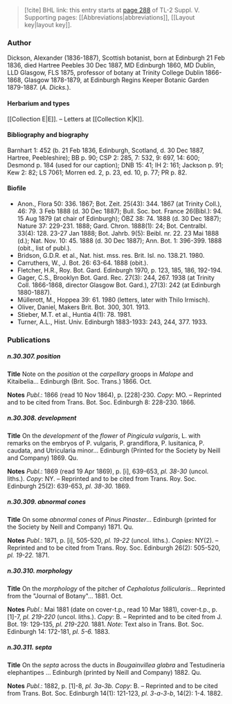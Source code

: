 > [!cite] BHL link: this entry starts at [page 288](https://www.biodiversitylibrary.org/item/103833#page/300/mode/1up) of TL-2 Suppl. V.
> Supporting pages: [[Abbreviations|abbreviations]], [[Layout key|layout key]].

### Author

Dickson, Alexander (1836-1887), Scottish botanist, born at Edinburgh 21 Feb 1836, died Hartree Peebles 30 Dec 1887, MD Edinburgh 1860, MD Dublin, LLD Glasgow, FLS 1875, professor of botany at Trinity College Dublin 1866-1868, Glasgow 1878-1879, at Edinburgh Regins Keeper Botanic Garden 1879-1887. (*A. Dicks.*).

#### Herbarium and types

[[Collection E|E]]. – Letters at [[Collection K|K]].

#### Bibliography and biography

Barnhart 1: 452 (b. 21 Feb 1836, Edinburgh, Scotland, d. 30 Dec 1887, Hartree, Peebleshire); BB p. 90; CSP 2: 285, 7: 532, 9: 697, 14: 600; Desmond p. 184 (used for our caption); DNB 15: 41; IH 2: 161; Jackson p. 91; Kew 2: 82; LS 7061; Morren ed. 2, p. 23, ed. 10, p. 77; PR p. 82.

#### Biofile

- Anon., Flora 50: 336. 1867; Bot. Zeit. 25(43): 344. 1867 (at Trinity Coll.), 46: 79. 3 Feb 1888 (d. 30 Dec 1887); Bull. Soc. bot. France 26(Bibl.): 94. 15 Aug 1879 (at chair of Edinburgh); ÖBZ 38: 74. 1888 (d. 30 Dec 1887); Nature 37: 229-231. 1888; Gard. Chron. 1888(1): 24; Bot. Centralbl. 33(4): 128. 23-27 Jan 1888; Bot. Jahrb. 9(5): Beibl. nr. 22. 23 Mai 1888 (d.); Nat. Nov. 10: 45. 1888 (d. 30 Dec 1887); Ann. Bot. 1: 396-399. 1888 (obit., list of publ.).
- Bridson, G.D.R. et al., Nat. hist. mss. res. Brit. Isl. no. 138.21. 1980.
- Carruthers, W., J. Bot. 26: 63-64. 1888 (obit.).
- Fletcher, H.R., Roy. Bot. Gard. Edinburgh 1970, p. 123, 185, 186, 192-194.
- Gager, C.S., Brooklyn Bot. Gard. Rec. 27(3): 244, 267. 1938 (at Trinity Coll. 1866-1868, director Glasgow Bot. Gard.), 27(3): 242 (at Edinburgh 1880-1887).
- Müllerott, M., Hoppea 39: 61. 1980 (letters, later with Thilo Irmisch).
- Oliver, Daniel, Makers Brit. Bot. 300, 301. 1913.
- Stieber, M.T. et al., Huntia 4(1): 78. 1981.
- Turner, A.L., Hist. Univ. Edinburgh 1883-1933: 243, 244, 377. 1933.

### Publications

##### n.30.307. position

**Title**
Note on the *position* ot the *carpellary* groops in *Malope* and Kitaibelia... Edinburgh (Brit. Soc. Trans.) 1866. Oct.

**Notes**
*Publ*.: 1866 (read 10 Nov 1864), p. \[228\]-230. *Copy*: MO. – Reprinted and to be cited from Trans. Bot. Soc. Edinburgh 8: 228-230. 1866.

##### n.30.308. development

**Title**
On the *development* of the *flower* of *Pingicula vulgaris*, L. with remarks on the embryos of P. vulgaris, P. grandiflora, P. lusitanica, P. caudata, and Utricularia minor... Edinburgh (Printed for the Society by Neill and Company) 1869. Qu.

**Notes**
*Publ*.: 1869 (read 19 Apr 1869), p. \[i\], 639-653, *pl. 38-30* (uncol. liths.). *Copy*: NY. – Reprinted and to be cited from Trans. Roy. Soc. Edinburgh 25(2): 639-653, *pl. 38-30.* 1869.

##### n.30.309. abnormal cones

**Title**
On some *abnormal cones* of *Pinus Pinaster*... Edinburgh (printed for the Society by Neill and Company) 1871. Qu.

**Notes**
*Publ*.: 1871, p. \[i\], 505-520, *pl. 19-22* (uncol. liths.). *Copies*: NY(2). – Reprinted and to be cited from Trans. Roy. Soc. Edinburgh 26(2): 505-520, *pl. 19-22.* 1871.

##### n.30.310. morphology

**Title**
On the *morphology* of the pitcher of *Cephalotus follicularis*... Reprinted from the "Journal of Botany"... 1881. Oct.

**Notes**
*Publ*.: Mai 1881 (date on cover-t.p., read 10 Mar 1881), cover-t.p., p. \[1\]-7, *pl. 219-220* (uncol. liths.). *Copy*: B. – Reprinted and to be cited from J. Bot. 19: 129-135, *pl. 219-220.* 1881.
*Note*: Text also in Trans. Bot. Soc. Edinburgh 14: 172-181, *pl. 5-6.* 1883.

##### n.30.311. septa

**Title**
On the *septa* across the ducts in *Bougainvillea glabra* and Testudineria elephantipes ... Edinburgh (printed by Neill and Company) 1882. Qu.

**Notes**
*Publ*.: 1882, p. \[1\]-8, *pl. 3a-3b.* *Copy*: B. – Reprinted and to be cited from Trans. Bot. Soc. Edinburgh 14(1): 121-123, *pl. 3-a-3-b*, 14(2): 1-4. 1882.

